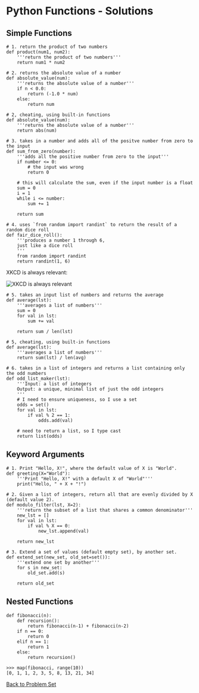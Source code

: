 # Python Functions - Solutions

## Simple Functions

    # 1. return the product of two numbers
    def product(num1, num2):
        '''return the product of two numbers'''
        return num1 * num2
        
    # 2. returns the absolute value of a number
    def absolute_value(num):
        '''returns the absolute value of a number'''
        if n < 0.0:
            return (-1.0 * num)
        else:
            return num
            
    # 2, cheating, using built-in functions
    def absolute_value(num):
        '''returns the absolute value of a number'''
        return abs(num)
        
    # 3. takes in a number and adds all of the positve number from zero to the input
    def sum_from_zero(number):
        '''adds all the positive number from zero to the input'''
        if number <= 0:
            # the input was wrong
            return 0
        
        # this will calculate the sum, even if the input number is a float
        sum = 0
        i = 1
        while i <= number:
            sum += 1
        
        return sum
    
    # 4. uses `from random import randint` to return the result of a random dice roll
    def fair_dice_roll():
        '''produces a number 1 through 6,
        just like a dice roll
        '''
        from random import randint
        return randint(1, 6)

XKCD is always relevant:

![XKCD is always relevant](http://imgs.xkcd.com/comics/random_number.png)
    
    # 5. takes an input list of numbers and returns the average
    def average(lst):
        '''averages a list of numbers'''
        sum = 0
        for val in lst:
            sum += val
        
        return sum / len(lst)
    
    # 5, cheating, using built-in functions
    def average(lst):
        '''averages a list of numbers'''
        return sum(lst) / len(avg)
        
    # 6. takes in a list of integers and returns a list containing only the odd numbers
    def odd_list_maker(lst):
        '''Input: a list of integers
        Output: a unique, minimal list of just the odd integers
        '''
        # I need to ensure uniqueness, so I use a set
        odds = set()
        for val in lst:
            if val % 2 == 1:
                odds.add(val)
        
        # need to return a list, so I type cast
        return list(odds)

## Keyword Arguments

    # 1. Print "Hello, X!", where the default value of X is "World".
    def greeting(X="World"):
        '''Print "Hello, X!" with a default X of "World"'''
        print("Hello, " + X + "!")
    
    # 2. Given a list of integers, return all that are evenly divided by X (default value 2).
    def modulo_filter(lst, X=2):
        '''return the subset of a list that shares a common denominator'''
        new_lst = []
        for val in lst:
            if val % X == 0:
                new_lst.append(val)
        
        return new_lst
    
    # 3. Extend a set of values (default empty set), by another set.
    def extend_set(new_set, old_set=set()):
        '''extend one set by another'''
        for s in new_set:
            old_set.add(s)
        
        return old_set
    
    
## Nested Functions
    
    def fibonacci(n):
        def recursion():
            return fibonacci(n-1) + fibonacci(n-2)
        if n == 0:
            return 0
        elif n == 1:
            return 1
        else:
            return recursion()
    
    >>> map(fibonacci, range(10))
    [0, 1, 1, 2, 3, 5, 8, 13, 21, 34]


[Back to Problem Set](problem_set_1_basic_functions.md)
